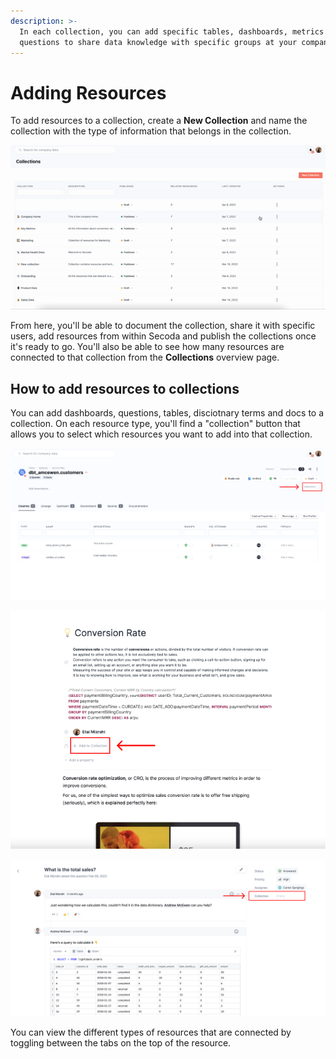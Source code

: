 ```yaml
---
description: >-
  In each collection, you can add specific tables, dashboards, metrics and
  questions to share data knowledge with specific groups at your company.
---
```


# Adding Resources

To add resources to a collection, create a **New Collection** and name the collection with the type of information that belongs in the collection.

![](<../../.gitbook/assets/ezgif.com-gif-maker (3).gif>)

From here, you'll be able to document the collection, share it with specific users, add resources from within Secoda and publish the collections once it's ready to go. You'll also be able to see how many resources are connected to that collection from the **Collections** overview page.&#x20;

## How to add resources to collections

You can add dashboards, questions, tables, disciotnary terms and docs to a collection. On each resource type, you'll find a "collection" button that allows you to select which resources you want to add into that collection.&#x20;

![Adding a table to a collection](<../../.gitbook/assets/Group 585.png>)

![Adding docs and dictionary terms to a collection](<../../.gitbook/assets/Group 585 (1).png>)

![Adding questions to a collection](<../../.gitbook/assets/Group 586.png>)

You can view the different types of resources that are connected by toggling between the tabs on the top of the resource.&#x20;
